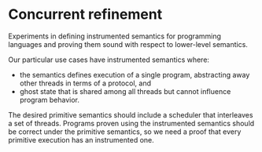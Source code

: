 # Concurrent refinement

Experiments in defining instrumented semantics for programming languages and proving them sound with respect to lower-level semantics.

Our particular use cases have instrumented semantics where:
* the semantics defines execution of a single program, abstracting away other threads in terms of a protocol, and
* ghost state that is shared among all threads but cannot influence program behavior.

The desired primitive semantics should include a scheduler that interleaves a set of threads. Programs proven using the instrumented semantics should be correct under the primitive semantics, so we need a proof that every primitive execution has an instrumented one.

